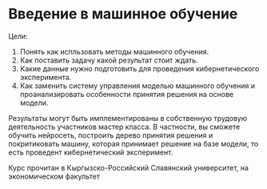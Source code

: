 # Введение в машинное обучение


Цели:

1. Понять  как  испльзовать методы  машинного обучения.
2. Как поставить задачу какой результат стоит ждать.
3. Какие данные нужно подготовить  для проведения кибернетического эксперимента.
4. Как заменить систему управления моделью машинного обучения и
 проанализировать  особенности  принятия решения на основе модели.


Результаты могут быть имплементированы в собственную трудовую деятельность участников мастер класса. В частности, вы сможете обучить нейросеть, построить дерево принятия решения и покритиковать   машину, которая принимает решение на базе модели, то есть проведент кибернетический эксперимент.

Курс прочитан в Кыргызско-Российский Славянский университет, на экономическом факультет 






